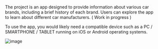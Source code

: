 The project is an app designed to provide information about various car brands, including a brief history of each brand. Users can explore the app to learn about different car manufacturers. ( Work in progress )

To use the app, you would likely need a compatible device such as a PC / SMARTPHONE / TABLET running on iOS or Android operating systems. 








![image](https://github.com/Hankering1716/CarBrands/assets/116718014/ec359ea8-341e-4b92-b709-56cf2f1cc623)
